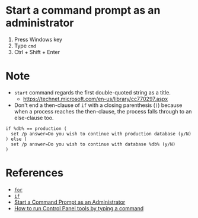 # Start a command prompt as an administrator
1. Press Windows key
2. Type `cmd`
3. Ctrl + Shift + Enter

# Note
* `start` command regards the first double-quoted string as a title.
  * https://technet.microsoft.com/en-us/library/cc770297.aspx
* Don't end a then-clause of `if` with a closing parenthesis (`)`) because when a process reaches the then-clause, the process falls through to an else-clause too.
```batch
if %db% == production (
  set /p answer=Do you wish to continue with production database (y/N)
) else (
  set /p answer=Do you wish to continue with database %db% (y/N)
)
```

# References
* [`for`](https://technet.microsoft.com/en-us/library/bb490909.aspx)
* [`if`](https://technet.microsoft.com/en-us/library/bb490920.aspx)
* [Start a Command Prompt as an Administrator](https://technet.microsoft.com/en-us/library/cc947813.aspx)
* [How to run Control Panel tools by typing a command](https://support.microsoft.com/en-us/help/192806/how-to-run-control-panel-tools-by-typing-a-command)
